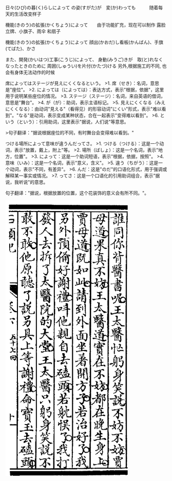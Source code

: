 
日々(ひび)の暮(く)らしによって の姿(すがた)が　変(か)わっても　　　随着每天的生活改变样子


機能(きのう)の拡張(かくちょう)によって　　由于功能扩充，现在可以制作 露脸立牌、小旗子、雨伞 和扇子


機能(きのう)の拡張(かくちょう)によって 顔出(かおだ)し看板(かんばん)、手旗(てばた)、かさ


また、開発(かいはつ)工事(こうじ)によって、 身動(みうご)きが　取(と)れなくなったときのために 周囲(しゅうい)を片付(かたづ)ける
另外,根据施工的不同, 也会有身体无法动作的时候


席によってはステージが見えにくくなるという。
\>1. 席（せき）：名词，意思是"座位"。
\>2. によっては（によっては）：表达方式，表示"根据，依据"，这里用于说明某些座位的情况。
\>3. ステージ（ステージ）：名词，来自英语的借词，意思是"舞台"。
\>4. が（が）：助词，表示主语标记。
\>5. 見えにくくなる（みえにくくなる）：由动词"見える"（看得见）的形容动词"にくい"形式，表示"难以看到"。"なる"是动词，表示变成某种状态，合在一起表示"变得难以看到"。
\>6. という（という）：引用助词，这里表示"据说，人们说"等意思。

\>句子翻译："据说根据座位的不同，有时舞台会变得难以看到。"


つける場所によって意味が違うんだってさ。
\>1. つける（つける）：这是一个动词，表示"放置，戴上，附上"等。
\>2. 場所（ばしょ）：这是一个名词，表示"地方，位置"。
\>3. によって：这是一个助词短语，表示"根据，依据，按照"。
\>4. 意味（いみ）：这是一个名词，表示"意义，含义"。
\>5. 違う（ちがう）：这是一个动词，表示"不同，有差异"。
\>6. んだ：这是"のだ"的口语化形式，用于强调或解释某一事实或情况。
\>7. ってさ：这是一个口语化的引用助词组合，表示"据说，我听说"的意思。

句子翻译："据说，根据放置的位置，这个花装饰的意义会有所不同。"。







![image-20230813120343422](によって根据、由于、随着.assets/image-20230813120343422.png)